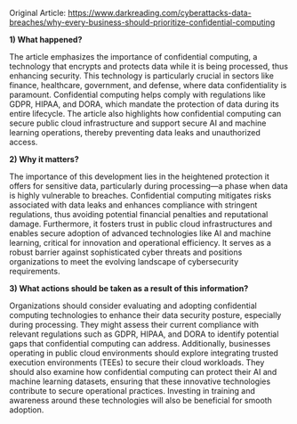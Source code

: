 Original Article: https://www.darkreading.com/cyberattacks-data-breaches/why-every-business-should-prioritize-confidential-computing

**1) What happened?**

The article emphasizes the importance of confidential computing, a technology that encrypts and protects data while it is being processed, thus enhancing security. This technology is particularly crucial in sectors like finance, healthcare, government, and defense, where data confidentiality is paramount. Confidential computing helps comply with regulations like GDPR, HIPAA, and DORA, which mandate the protection of data during its entire lifecycle. The article also highlights how confidential computing can secure public cloud infrastructure and support secure AI and machine learning operations, thereby preventing data leaks and unauthorized access.

**2) Why it matters?**

The importance of this development lies in the heightened protection it offers for sensitive data, particularly during processing—a phase when data is highly vulnerable to breaches. Confidential computing mitigates risks associated with data leaks and enhances compliance with stringent regulations, thus avoiding potential financial penalties and reputational damage. Furthermore, it fosters trust in public cloud infrastructures and enables secure adoption of advanced technologies like AI and machine learning, critical for innovation and operational efficiency. It serves as a robust barrier against sophisticated cyber threats and positions organizations to meet the evolving landscape of cybersecurity requirements.

**3) What actions should be taken as a result of this information?**

Organizations should consider evaluating and adopting confidential computing technologies to enhance their data security posture, especially during processing. They might assess their current compliance with relevant regulations such as GDPR, HIPAA, and DORA to identify potential gaps that confidential computing can address. Additionally, businesses operating in public cloud environments should explore integrating trusted execution environments (TEEs) to secure their cloud workloads. They should also examine how confidential computing can protect their AI and machine learning datasets, ensuring that these innovative technologies contribute to secure operational practices. Investing in training and awareness around these technologies will also be beneficial for smooth adoption.